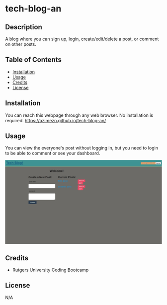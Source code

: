 # tech-blog-an

## Description

A blog where you can sign up, login, create/edit/delete a post, or comment on other posts.

## Table of Contents

- [Installation](#installation)
- [Usage](#usage)
- [Credits](#credits)
- [License](#license)

## Installation

You can reach this webpage through any web browser. No installation is required.
https://azimezn.github.io/tech-blog-an/

## Usage

You can view the everyone's post without logging in, but you need to login to be able to comment or see your dashboard.

![screenshot of the tech blog](./public/images/screenshot.png)

## Credits

- Rutgers University Coding Bootcamp

## License

N/A